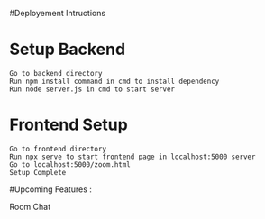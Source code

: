  #Deployement Intructions

 # Setup Backend

    Go to backend directory
    Run npm install command in cmd to install dependency
    Run node server.js in cmd to start server
    
  # Frontend Setup

    Go to frontend directory 
    Run npx serve to start frontend page in localhost:5000 server
    Go to localhost:5000/zoom.html 
    Setup Complete


#Upcoming Features :

Room Chat
